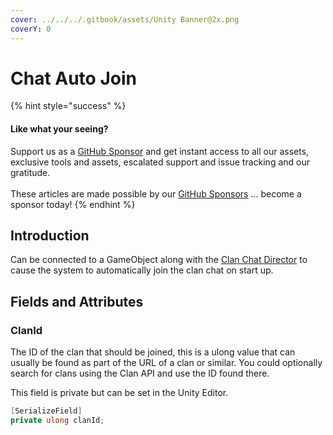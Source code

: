```yaml
---
cover: ../../../.gitbook/assets/Unity Banner@2x.png
coverY: 0
---
```


# Chat Auto Join

{% hint style="success" %}
#### Like what your seeing?

Support us as a [GitHub Sponsor](../../../become-a-sponsor/) and get instant access to all our assets, exclusive tools and assets, escalated support and issue tracking and our gratitude.\
\
These articles are made possible by our [GitHub Sponsors](../../../become-a-sponsor/) ... become a sponsor today!
{% endhint %}

## &#x20;Introduction

Can be connected to a GameObject along with the [Clan Chat Director](clan-chat-director.md) to cause the system to automatically join the clan chat on start up.

## Fields and Attributes

### ClanId

The ID of the clan that should be joined, this is a ulong value that can usually be found as part of the URL of a clan or similar. You could optionally search for clans using the Clan API and use the ID found there.

This field is private but can be set in the Unity Editor.

```csharp
[SerializeField]
private ulong clanId;
```
